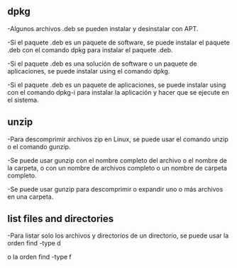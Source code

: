 ## dpkg
-Algunos archivos .deb se pueden instalar y desinstalar con APT.

-Si el paquete .deb es un paquete de software, se puede instalar el paquete .deb
con el comando dpkg para instalar el paquete .deb.

-Si el paquete .deb es una solución de software o un paquete de aplicaciones, se
puede instalar using el comando dpkg.

-Si el paquete .deb es un paquete de aplicaciones, se puede instalar using con
el comando dpkg-i para instalar la aplicación y hacer que se ejecute en el
sistema.

## unzip

-Para descomprimir archivos zip en Linux, se puede usar el comando unzip o el
comando gunzip.

-Se puede usar gunzip con el nombre completo del archivo o el nombre de la
carpeta, o con un nombre de archivos completo o un nombre de carpeta completo.

-Se puede usar gunzip para descomprimir o expandir uno o más archivos en una
carpeta.

## list files and directories

-Para listar solo los archivos y directorios de un directorio, se puede usar la
orden find -type d

o la orden find -type f